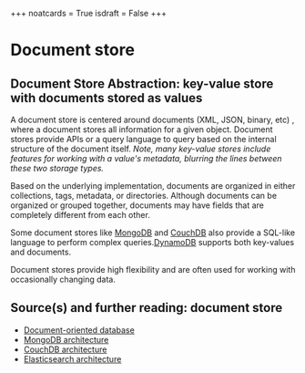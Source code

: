 +++
noatcards = True
isdraft = False
+++

# Document store

## Document Store Abstraction: key-value store with documents stored as values

A document store is centered around documents (XML, JSON, binary, etc) , where a document stores all information for a given object. Document stores provide APIs or a query language to query based on the internal structure of the document itself. _Note, many key-value stores include features for working with a value's metadata, blurring the lines between these two storage types._

Based on the underlying implementation, documents are organized in either collections, tags, metadata, or directories. Although documents can be organized or grouped together, documents may have fields that are completely different from each other.

Some document stores like [MongoDB](https://www.mongodb.com/mongodb-architecture)  and [CouchDB](https://blog.couchdb.org/2016/08/01/couchdb-2-0-architecture/)  also provide a SQL-like language to perform complex queries.[DynamoDB](http://www.read.seas.harvard.edu/~kohler/class/cs239-w08/decandia07dynamo.pdf)  supports both key-values and documents.

Document stores provide high flexibility and are often used for working with occasionally changing data.

## Source(s) and further reading: document store

- [Document-oriented database](https://en.wikipedia.org/wiki/Document-oriented_database) 
- [MongoDB architecture](https://www.mongodb.com/mongodb-architecture) 
- [CouchDB architecture](https://blog.couchdb.org/2016/08/01/couchdb-2-0-architecture/) 
- [Elasticsearch architecture](https://www.elastic.co/blog/found-elasticsearch-from-the-bottom-up) 